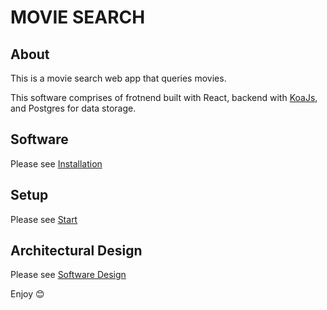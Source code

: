# MOVIE SEARCH

## About

This is a movie search web app that queries movies.

This software comprises of frotnend built with React, backend with [KoaJs](https://koajs.com), and Postgres for data storage.

## Software

Please see [Installation](/Documentation/Installation.md#software)

## Setup

Please see [Start](/Documentation/Installation.md#startup)

## Architectural Design

Please see [Software Design](/Documentation/Design.md)

Enjoy 😊

